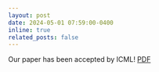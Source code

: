 ```yaml
---
layout: post
date: 2024-05-01 07:59:00-0400
inline: true
related_posts: false
---
```


Our paper has been accepted by ICML! [PDF](https://proceedings.mlr.press/v235/dan24a.html)
